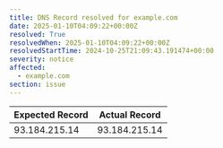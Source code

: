 ```yaml
---
title: DNS Record resolved for example.com
date: 2025-01-10T04:09:22+00:00Z
resolved: True
resolvedWhen: 2025-01-10T04:09:22+00:00Z
resolvedStartTime: 2024-10-25T21:09:43.191474+00:00
severity: notice
affected:
  - example.com
section: issue
---
```


| Expected Record  | Actual Record  |
|------------------|----------------|
| 93.184.215.14 | 93.184.215.14 |
